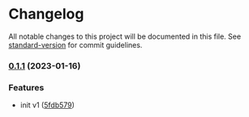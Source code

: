 # Changelog

All notable changes to this project will be documented in this file. See [standard-version](https://github.com/conventional-changelog/standard-version) for commit guidelines.

### [0.1.1](https://github.com/dragonflyoss/console/compare/v0.1.7...v0.1.1) (2023-01-16)


### Features

* init v1 ([5fdb579](https://github.com/dragonflyoss/console/commit/5fdb57926215e21c4221364c3277d2d6f2a3eaf4))

